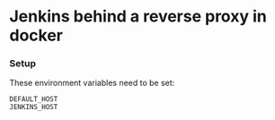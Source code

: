 # Jenkins behind a reverse proxy in docker

### Setup
These environment variables need to be set:
```
DEFAULT_HOST
JENKINS_HOST
```
